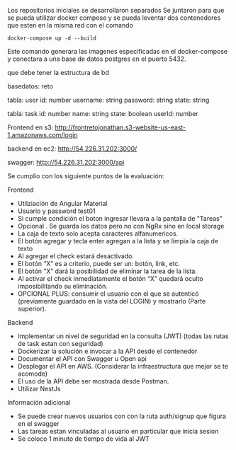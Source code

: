 Los repositorios iniciales se desarrollaron separados
Se juntaron para que se pueda utilizar docker compose y se pueda leventar dos contenedores que esten en la misma red con el comando

```
docker-compose up -d --build
```
Este comando generara las imagenes especificadas en el docker-compose y conectara a una base de datos postgres en el puerto 5432.

que debe tener la estructura de bd

basedatos: reto

tabla: user
id: number
username: string
password: string
state: string

tabla: task
id: number
name: string
state: boolean
userId: number

Frontend en s3: http://frontretojonathan.s3-website-us-east-1.amazonaws.com/login

backend en ec2: http://54.226.31.202:3000/

swagger: http://54.226.31.202:3000/api

Se cumplio con los siguiente puntos de la evaluación:

Frontend
- Utilziación de Angular Material
- Usuario y password test01
- Si cumple condición el boton ingresar llevara a la pantalla de "Tareas"
- Opcional . Se guarda los datos pero no con NgRx sino en local storage
- La caja de texto solo acepta caracteres alfanumericos.
- El botón agregar y tecla enter agregan a la lista y se limpia la caja de texto
- Al agregar el check estará desactivado.
- El botón “X” es a criterio, puede ser un: botón, link, etc.
- El botón “X” dará la posibilidad de eliminar la tarea de la lista.
- Al activar el check inmediatamente el botón “X” quedará oculto imposibilitando su eliminación.
- OPCIONAL PLUS: consumir el usuario con el que se autenticó (previamente guardado en la vista del LOGIN) y mostrarlo (Parte superior).

Backend
- Implementar un nivel de seguridad en la consulta (JWT) (todas las rutas de task estan con seguridad)
- Dockerizar la solución e invocar a la API desde el contenedor
- Documentar el API con Swagger u Open api
- Desplegar el API en AWS. (Considerar la infraestructura que mejor se te acomode)
- El uso de la API debe ser mostrada desde Postman.
- Utilizar NestJs

Información adicional
- Se puede crear nuevos usuarios con con la ruta auth/signup que figura en el swagger
- Las tareas estan vinculadas al usuario en particular que inicia sesion
- Se coloco 1 minuto de tiempo de vida al JWT 

